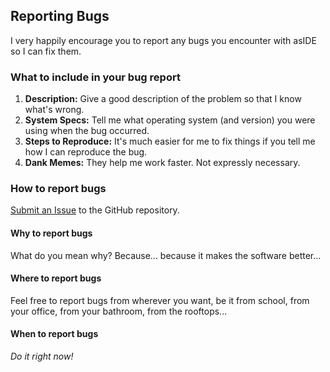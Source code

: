 ## Reporting Bugs

I very happily encourage you to report any bugs you encounter with asIDE so I can fix them.


### What to include in your bug report
1. **Description:** Give a good description of the problem so that I know what's wrong.
2. **System Specs:** Tell me what operating system (and version) you were using when the bug occurred.
3. **Steps to Reproduce:** It's much easier for me to fix things if you tell me how I can reproduce the bug.
4. **Dank Memes:** They help me work faster. Not expressly necessary.

### How to report bugs
[Submit an Issue](https://github.com/bgr360/asIDE/issues) to the GitHub repository.

#### Why to report bugs
What do you mean why? Because... because it makes the software better...

#### Where to report bugs
Feel free to report bugs from wherever you want, be it from school, from your office, from your bathroom, from the rooftops...

#### When to report bugs

*Do it right now!*
